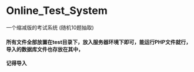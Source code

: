# Online_Test_System
一个缩减版的考试系统 (随机10题抽取)
#### 所有文件全部放置在test目录下，放入服务器环境下即可，能运行PHP文件就行，导入的数据库文件也存放在其中，
**记得导入**

